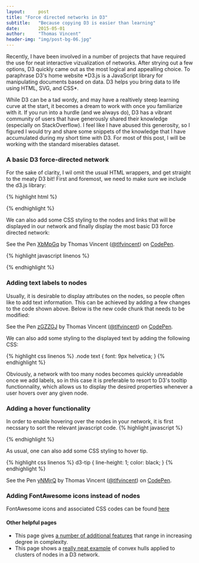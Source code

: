 ```yaml
---
layout:     post
title: "Force directed networks in D3"
subtitle:   "Because copying D3 is easier than learning"
date:       2015-05-01
author:     "Thomas Vincent"
header-img: "img/post-bg-06.jpg"
---
```


<p class="intro"><span class="dropcap">R</span>ecently, I have been involved in a number of projects that have required the use for neat interactive vizualization of networks. After strying out a few options, D3 quickly came out as the most logical and appealling choice. To paraphrase D3's home website *D3.js is a JavaScript library for manipulating documents based on data. D3 helps you bring data to life using HTML, SVG, and CSS*.</p>

While D3 can be a tad wordy, and may have a realtively steep learning curve at the start, it becomes a dream to work with once you familiarize with it. If you run into a hurdle (and we always do), D3 has a vibrant community of users that have generously shared their knowledge (especially on StackOverflow). I feel like I have abused this generosity, so I figured I would try and share some snippets of the knowledge that I have accumulated during my short time with D3. For most of this post, I will be working with the standard miserables dataset.

### A basic D3 force-directed network
For the sake of clarity, I wil omit the usual HTML wrappers, and get straight to the meaty D3 bit! First and foremost, we need to make sure we include the d3.js library:

{% highlight html %}
<script src="http://d3js.org/d3.v3.min.js" charset="utf-8"></script>
{% endhighlight %}

We can also add some CSS styling to the nodes and links that will be displayed in our network and finally display the most basic D3 force directed network:

<p data-height="500" data-theme-id="0" data-slug-hash="XbMpGq" data-default-tab="result" data-user="tlfvincent" class='codepen'>See the Pen <a href='http://codepen.io/tlfvincent/pen/XbMpGq/'>XbMpGq</a> by Thomas Vincent (<a href='http://codepen.io/tlfvincent'>@tlfvincent</a>) on <a href='http://codepen.io'>CodePen</a>.</p>
<script async src="//assets.codepen.io/assets/embed/ei.js"></script>


{% highlight javascript linenos %} 
<style>
.node {
  stroke: #fff;
  stroke-width: 1.5px;
}
.link {
  stroke: #999;
  stroke-opacity: .6;
}
.node text {
  font: 9px helvetica;
}
d3-tip {
    line-height: 1;
    color: black;
}
</style>
{% endhighlight %}

### Adding text labels to nodes
Usually, it is desirable to display attributes on the nodes, so people often like to add text information. This can be achieved by adding a few changes to the code shown above. Below is the new code chunk that needs to be modified:

<p data-height="500" data-theme-id="0" data-slug-hash="zGZZGJ" data-default-tab="result" data-user="tlfvincent" class='codepen'>See the Pen <a href='http://codepen.io/tlfvincent/pen/zGZZGJ/'>zGZZGJ</a> by Thomas Vincent (<a href='http://codepen.io/tlfvincent'>@tlfvincent</a>) on <a href='http://codepen.io'>CodePen</a>.</p>
<script async src="//assets.codepen.io/assets/embed/ei.js"></script>

We can also add some styling to the displayed text by adding the following CSS:

{% highlight css linenos %}
.node text {
  font: 9px helvetica;
}
{% endhighlight %}



Obviously, a network with too many nodes becomes quickly unreadable once we add labels, so in this case it is preferable to resort to D3's tooltip functionnality, which allows us to display the desired properties whenever a user hovers over any given node.


### Adding a hover functionality

In order to enable hovering over the nodes in your network, it is first necssary to sort the relevant javascript code.
{% highlight javascript %}
<script type='text/javascript' src="http://labratrevenge.com/d3-tip/javascripts/d3.tip.v0.6.3.js"> </script>
{% endhighlight %}

As usual, one can also add some CSS styling to hover tip.

{% highlight css linenos %}
d3-tip {
    line-height: 1;
    color: black;
}
{% endhighlight %}

<p data-height="500" data-theme-id="0" data-slug-hash="yNMjrQ" data-default-tab="result" data-user="tlfvincent" class='codepen'>See the Pen <a href='http://codepen.io/tlfvincent/pen/yNMjrQ/'>yNMjrQ</a> by Thomas Vincent (<a href='http://codepen.io/tlfvincent'>@tlfvincent</a>) on <a href='http://codepen.io'>CodePen</a>.</p>
<script async src="//assets.codepen.io/assets/embed/ei.js"></script>





### Adding FontAwesome icons instead of nodes

FontAwesome icons and associated CSS codes can be found [here](http://fortawesome.github.io/Font-Awesome/icons/)

<script>
var width = 500,
    height = 500;

//var color = d3.scale.category20();

var fontawesome_force = d3.layout.force()
    .charge(-120)
    .linkDistance(30)
    .size([width, height]);


d3.json("/miserables.json", function(error, graph) {

  var fontawesome_svg = d3.select("div#fontawesome_network").append("svg")
      .attr("width", width)
      .attr("height", height);

  fontawesome_force
      .nodes(graph.nodes)
      .links(graph.links)
      .start();

  var fontawesome_link = fontawesome_svg.selectAll(".link")
      .data(graph.links)
      .enter().append("line")
      .attr("class", "link")
      .style("stroke-width", function(d) { return Math.sqrt(d.value); });

  var fontawesome_node = fontawesome_svg.selectAll(".node")
      .data(graph.nodes)
      .enter().append("g")
      .attr("class", "node")
      .call(fontawesome_force.drag);

    fontawesome_node.append("circle");
    //     .attr("r", 5)
    //     .style("fill", function (d) {
    //     return color(d.group);
    // });

    fontawesome_node.append("text")
      .attr('text-anchor', 'middle')
      .attr('dominant-baseline', 'central')
      .attr('font-family', 'FontAwesome')
      .attr('size', '100px')
      .text(function(d) { return '\uf007' });



  fontawesome_force.on("tick", function() {
    fontawesome_link.attr("x1", function(d) { return d.source.x; })
        .attr("y1", function(d) { return d.source.y; })
        .attr("x2", function(d) { return d.target.x; })
        .attr("y2", function(d) { return d.target.y; });

    // fontawesome_node.attr("cx", function(d) { return d.x; })
    //     .attr("cy", function(d) { return d.y; });
    fontawesome_node.selectAll("circle")
      .attr("cx", function (d) {return d.x;})
      .attr("cy", function (d) {return d.y;});

    fontawesome_node.selectAll("text")
      .attr("x", function (d) {return d.x;})
      .attr("y", function (d) {return d.y;}); 
  });
});
</script>

<div id="fontawesome_network" style="text-align:center"></div>


#### Other helpful pages

- This page gives [a number of additional features](http://www.coppelia.io/2014/07/an-a-to-z-of-extra-features-for-the-d3-force-layout/) that range in increasing degree in complexity.
- This page shows a [really neat example](http://bl.ocks.org/GerHobbelt/3071239) of convex hulls applied to clusters of nodes in a D3 network.


